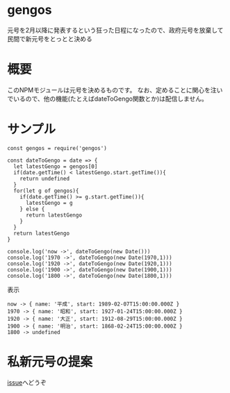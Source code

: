 # gengos
元号を2月以降に発表するという狂った日程になったので、政府元号を放棄して民間で新元号をとっとと決める

# 概要
このNPMモジュールは元号を決めるものです。
なお、定めることに関心を注いでいるので、他の機能(たとえばdateToGengo関数とか)は配信しません。

# サンプル
    const gengos = require('gengos')

    const dateToGengo = date => {
      let latestGengo = gengos[0]
      if(date.getTime() < latestGengo.start.getTime()){
        return undefined
      }
      for(let g of gengos){
        if(date.getTime() >= g.start.getTime()){
          latestGengo = g
        } else {
          return latestGengo
        }
      }
      return latestGengo
    }

    console.log('now ->', dateToGengo(new Date()))
    console.log('1970 ->', dateToGengo(new Date(1970,1)))
    console.log('1920 ->', dateToGengo(new Date(1920,1)))
    console.log('1900 ->', dateToGengo(new Date(1900,1)))
    console.log('1800 ->', dateToGengo(new Date(1800,1)))

表示

    now -> { name: '平成', start: 1989-02-07T15:00:00.000Z }
    1970 -> { name: '昭和', start: 1927-01-24T15:00:00.000Z }
    1920 -> { name: '大正', start: 1912-08-29T15:00:00.000Z }
    1900 -> { name: '明治', start: 1868-02-24T15:00:00.000Z }
    1800 -> undefined

# 私新元号の提案
[issue](https://github.com/Duct-and-rice/gengos/issues)へどうぞ
